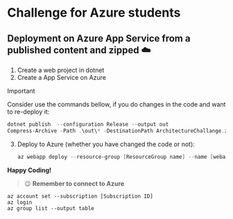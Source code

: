 # Challenge for Azure students

## Deployment on Azure App Service from a published content and zipped ☁️

1. Create a web project in dotnet
2. Create a App Service on Azure

> [!IMPORTANT]
>
> Consider use the commands bellow, if you do changes in the code and want to re-deploy it:
>
> ```powershell
> dotnet publish  --configuration Release --output out
> Compress-Archive -Path .\out\* -DestinationPath ArchitectureChallange.zip -Force
> ```

3. Deploy to Azure (whether you have changed the code or not):

   ```powershell
   az webapp deploy --resource-group [ResourceGroup name] --name [webappservicename] --src-path ArchitectureChallange.zip 
   ```

**Happy Coding!**

> 😉 **Remember to connect to Azure**

```
az account set --subscription [Subscription ID]
az login
az group list --output table
```
